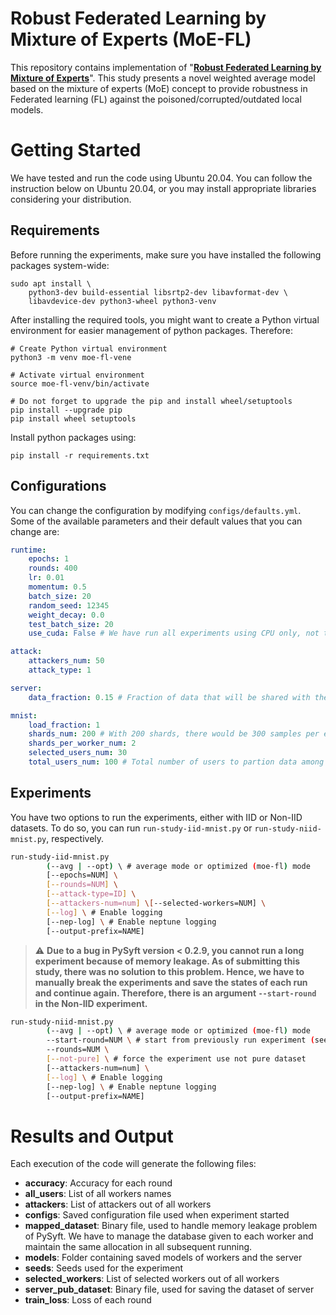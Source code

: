 # Robust Federated Learning by Mixture of Experts (MoE-FL)

This repository contains implementation of "[**Robust Federated Learning by Mixture of Experts**](https://arxiv.org/abs/2104.11700)". This study presents a novel weighted average model based on the mixture of experts (MoE) concept to provide robustness in Federated learning (FL) against the poisoned/corrupted/outdated local models.

# Getting Started
We have tested and run the code using Ubuntu 20.04. You can follow the instruction below on Ubuntu 20.04, or you may install appropriate libraries considering your distribution.

## Requirements 
Before running the experiments, make sure you have installed the following packages system-wide:
```
sudo apt install \
    python3-dev build-essential libsrtp2-dev libavformat-dev \
    libavdevice-dev python3-wheel python3-venv
```
After installing the required tools, you might want to create a Python virtual environment for easier management of python packages. Therefore:
```
# Create Python virtual environment
python3 -m venv moe-fl-vene

# Activate virtual environment
source moe-fl-venv/bin/activate

# Do not forget to upgrade the pip and install wheel/setuptools
pip install --upgrade pip 
pip install wheel setuptools
```
Install python packages using:
```
pip install -r requirements.txt
```
## Configurations
You can change the configuration by modifying `configs/defaults.yml`. Some of the available parameters and their default values that you can change are:
```yml
runtime:
    epochs: 1
    rounds: 400
    lr: 0.01
    momentum: 0.5
    batch_size: 20
    random_seed: 12345
    weight_decay: 0.0
    test_batch_size: 20
    use_cuda: False # We have run all experiments using CPU only, not tested CUDA

attack:
    attackers_num: 50
    attack_type: 1

server:
    data_fraction: 0.15 # Fraction of data that will be shared with the server

mnist:
    load_fraction: 1
    shards_num: 200 # With 200 shards, there would be 300 samples per each shards
    shards_per_worker_num: 2
    selected_users_num: 30 
    total_users_num: 100 # Total number of users to partion data among them
```

## Experiments
You have two options to run the experiments, either with IID or Non-IID datasets. To do so, you can run `run-study-iid-mnist.py` or `run-study-niid-mnist.py`, respectively.

```bash
run-study-iid-mnist.py 
        (--avg | --opt) \ # average mode or optimized (moe-fl) mode
        [--epochs=NUM] \
        [--rounds=NUM] \
        [--attack-type=ID] \
        [--attackers-num=num] \[--selected-workers=NUM] \
        [--log] \ # Enable logging
        [--nep-log] \ # Enable neptune logging
        [--output-prefix=NAME] 
```

> :warning: **Due to a bug in PySyft version < 0.2.9, you cannot run a long experiment because of memory leakage. As of submitting this study, there was no solution to this problem. Hence, we have to manually break the experiments and save the states of each run and continue again. Therefore, there is an argument `--start-round` in the Non-IID experiment.**


```bash
run-study-niid-mnist.py 
        (--avg | --opt) \ # average mode or optimized (moe-fl) mode
        --start-round=NUM \ # start from previously run experiment (see warning above)
        --rounds=NUM \
        [--not-pure] \ # force the experiment use not pure dataset
        [--attackers-num=num] \
        [--log] \ # Enable logging
        [--nep-log] \ # Enable neptune logging
        [--output-prefix=NAME] 

```

# Results and Output
Each execution of the code will generate the following files:

- **accuracy**: Accuracy for each round
- **all_users**: List of all workers names
- **attackers**: List of attackers out of all workers
- **configs**: Saved configuration file used when experiment started
- **mapped_dataset**: Binary file, used to handle memory leakage problem of PySyft. We have to manage the database given to each worker and maintain the same allocation in all subsequent running.
- **models**: Folder containing saved models of workers and the server
- **seeds**: Seeds used for the experiment
- **selected_workers**: List of selected workers out of all workers
- **server_pub_dataset**: Binary file, used for saving the dataset of server
- **train_loss**: Loss of each round

